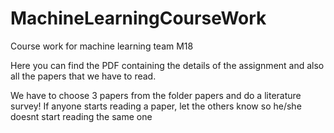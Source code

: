# MachineLearningCourseWork
Course work for machine learning team M18

Here you can find the PDF containing the details of the assignment and also all the papers that we have to read. 

We have to choose 3 papers from the folder papers and do a literature survey! If anyone starts reading a paper, let the others know so he/she doesnt start reading the same one
